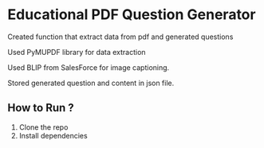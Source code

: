 # Educational PDF Question Generator

Created function that extract data from pdf and generated questions

Used PyMUPDF library for data extraction

Used BLIP from SalesForce for image captioning.

Stored generated question and content in json file.


## How to Run ?
1. Clone the repo  
2. Install dependencies  
